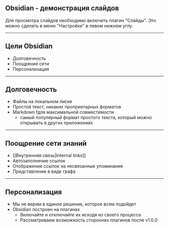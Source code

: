 ## Obsidian - демонстрация слайдов

Для просмотра слайдов необходимо включить плагин "Слайды".
Это можно сделать в меню "Настройки" в левом нижнем углу. 

---

## Цели Obsidian

- Долговечность
- Поощрение сети
- Персонализация

---

## Долговечность

- Файлы на локальном лиске
- Простой текст, никаких проприетарных форматов
- Markdown fдля максимальной совместимости
  - самый популярный формат простого текста, который можно открывать в других приложениях

---

## Поощрение сети знаний

- [[Внутренняя связь|Internal links]]
- Автозаполнение ссылок
- Отображение ссылок на несвязанные упоминания
- Представление в виде графа

---

## Персонализация

- Мы не верим в единое решение, которое всем подойдет
- Obsidian построен на плагинах
    - Включайте и отключайте их исходя из своего процесса
    - Рассматриваем возможность сторонних плагинов после v1.0.0
